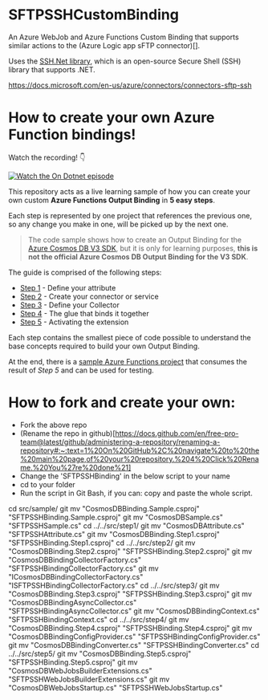 # SFTPSSHCustomBinding
An Azure WebJob and Azure Functions Custom Binding that supports similar actions to the (Azure Logic app sFTP connector)[].

Uses the [SSH.Net library](https://github.com/sshnet/SSH.NET), which is an open-source Secure Shell (SSH) library that supports .NET.




https://docs.microsoft.com/en-us/azure/connectors/connectors-sftp-ssh

# How to create your own Azure Function bindings!

Watch the recording! 👇

[![Watch the On Dotnet episode](http://img.youtube.com/vi/vKrUn9qiUI8/0.jpg)](http://www.youtube.com/watch?v=vKrUn9qiUI8 "On Dotnet Episode")

This repository acts as a live learning sample of how you can create your own custom **Azure Functions Output Binding** in **5 easy steps**.

Each step is represented by one project that references the previous one, so any change you make in one, will be picked up by the next one.

> The code sample shows how to create an Output Binding for the [Azure Cosmos DB V3 SDK](https://github.com/Azure/azure-cosmos-dotnet-v3), but it is only for learning purposes, **this is not the official Azure Cosmos DB Output Binding for the V3 SDK**.

The guide is comprised of the following steps:

* [Step 1](./src/step1) - Define your attribute
* [Step 2](./src/step2) - Create your connector or service
* [Step 3](./src/step3) - Define your Collector
* [Step 4](./src/step4) - The glue that binds it together
* [Step 5](./src/step5) - Activating the extension

Each step contains the smallest piece of code possible to understand the base concepts required to build your own Output Binding.

At the end, there is a [sample Azure Functions project](./src/sample) that consumes the result of *Step 5* and can be used for testing.


# How to fork and create your own:

* Fork the above repo
* (Rename the repo in github)[https://docs.github.com/en/free-pro-team@latest/github/administering-a-repository/renaming-a-repository#:~:text=1%20On%20GitHub%2C%20navigate%20to%20the%20main%20page,of%20your%20repository.%204%20Click%20Rename.%20You%27re%20done%21]
* Change the 'SFTPSSHBinding' in the below script to your name
* cd to your folder
* Run the script in Git Bash, if you can: copy and paste the whole script.


cd src/sample/
git mv "CosmosDBBinding.Sample.csproj" "SFTPSSHBinding.Sample.csproj"
git mv "CosmosDBSample.cs" "SFTPSSHSample.cs"
cd ../../src/step1/
git mv "CosmosDBAttribute.cs" "SFTPSSHAttribute.cs"
git mv "CosmosDBBinding.Step1.csproj" "SFTPSSHBinding.Step1.csproj"
cd ../../src/step2/
git mv "CosmosDBBinding.Step2.csproj" "SFTPSSHBinding.Step2.csproj"
git mv "CosmosDBBindingCollectorFactory.cs" "SFTPSSHBindingCollectorFactory.cs"
git mv "ICosmosDBBindingCollectorFactory.cs" "ISFTPSSHBindingCollectorFactory.cs"
cd ../../src/step3/
git mv "CosmosDBBinding.Step3.csproj" "SFTPSSHBinding.Step3.csproj"
git mv "CosmosDBBindingAsyncCollector.cs" "SFTPSSHBindingAsyncCollector.cs"
git mv "CosmosDBBindingContext.cs" "SFTPSSHBindingContext.cs"
cd ../../src/step4/
git mv "CosmosDBBinding.Step4.csproj" "SFTPSSHBinding.Step4.csproj"
git mv "CosmosDBBindingConfigProvider.cs" "SFTPSSHBindingConfigProvider.cs"
git mv "CosmosDBBindingConverter.cs" "SFTPSSHBindingConverter.cs"
cd ../../src/step5/
git mv "CosmosDBBinding.Step5.csproj" "SFTPSSHBinding.Step5.csproj"
git mv "CosmosDBWebJobsBuilderExtensions.cs" "SFTPSSHWebJobsBuilderExtensions.cs"
git mv "CosmosDBWebJobsStartup.cs" "SFTPSSHWebJobsStartup.cs"

